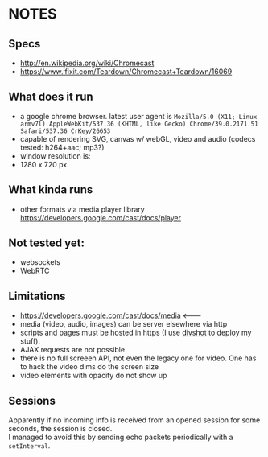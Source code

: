 # NOTES


## Specs

* http://en.wikipedia.org/wiki/Chromecast
* https://www.ifixit.com/Teardown/Chromecast+Teardown/16069


## What does it run

* a google chrome browser. latest user agent is `Mozilla/5.0 (X11; Linux armv7l) AppleWebKit/537.36 (KHTML, like Gecko) Chrome/39.0.2171.51 Safari/537.36 CrKey/26653`
* capable of rendering SVG, canvas w/ webGL, video and audio (codecs tested: h264+aac; mp3?)
* window resolution is:
* 1280 x 720 px


## What kinda runs

* other formats via media player library https://developers.google.com/cast/docs/player


## Not tested yet:

* websockets
* WebRTC


## Limitations

* https://developers.google.com/cast/docs/media <---
* media (video, audio, images) can be server elsewhere via http
* scripts and pages must be hosted in https (I use [divshot](https://divshot.com/) to deploy my stuff).
* AJAX requests are not possible
* there is no full screeen API, not even the legacy one for video. One has to hack the video dims do the screen size
* video elements with opacity do not show up


## Sessions

Apparently if no incoming info is received from an opened session for some seconds, the session is closed.  
I managed to avoid this by sending echo packets periodically with a `setInterval`.
